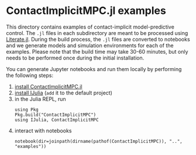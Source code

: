 # ContactImplicitMPC.jl examples

This directory contains examples of contact-implicit model-predictive control.
The `.jl` files in each subdirectory are meant to be processed using [Literate.jl](https://github.com/fredrikekre/Literate.jl).
During the build process, the `.jl` files are converted to notebooks and we generate models and simulation environments for each of the examples. Please note that the build time may take 30-60 minutes, but only needs to be performed once during the initial installation.

You can generate Jupyter notebooks and run them locally by performing the following steps:

1. [install ContactImplicitMPC.jl](https://github.com/thowell/ContactImplicitMPC.jl)
2. [install IJulia](https://github.com/JuliaLang/IJulia.jl) (`add` it to the default project)
3. in the Julia REPL, run
   ```
   using Pkg
   Pkg.build("ContactImplicitMPC")
   using IJulia, ContactImplicitMPC
   ```
4. interact with notebooks
   ```
   notebook(dir=joinpath(dirname(pathof(ContactImplicitMPC)), "..", "examples"))
   ```

